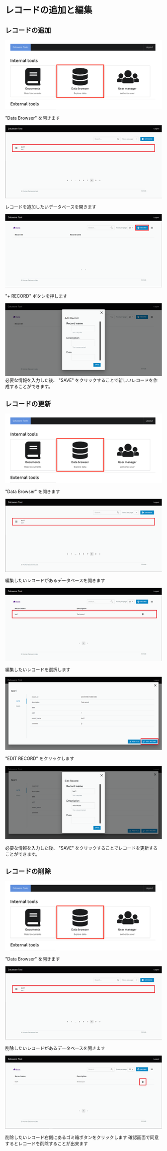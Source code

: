 # レコードの追加と編集

## レコードの追加

![](../.gitbook/assets/sukurnshotto-2021-07-01-191954png.png)

"Data Browser" を開きます

![](../.gitbook/assets/Add-record-click-database.png)

レコードを追加したいデータベースを開きます

![](../.gitbook/assets/Add-record-click-add-button.png)

"+ RECORD" ボタンを押します

![](../.gitbook/assets/Add-record-input-required-fields.png)
必要な情報を入力した後、 "SAVE" をクリックすることで新しいレコードを作成することができます。

## レコードの更新

![](../.gitbook/assets/sukurnshotto-2021-07-01-191954png.png)

"Data Browser" を開きます

![](../.gitbook/assets/Add-record-click-database.png)

編集したいレコードがあるデータベースを開きます

![](../.gitbook/assets/Edit-record-click-record.png)

編集したいレコードを選択します

![](../.gitbook/assets/Edit-record-start-editing.png)

"EDIT RECORD" をクリックします

![](../.gitbook/assets/Edit-record-edit-record.png)

必要な情報を入力した後、 "SAVE" をクリックすることでレコードを更新することができます。

## レコードの削除

![](../.gitbook/assets/sukurnshotto-2021-07-01-191954png.png)

"Data Browser" を開きます

![](../.gitbook/assets/Add-record-click-database.png)

削除したいレコードがあるデータベースを開きます

![](../.gitbook/assets/Delete-record-delete-record.png)

削除したいレコード右側にあるゴミ箱ボタンをクリックします
確認画面で同意するとレコードを削除することが出来ます
